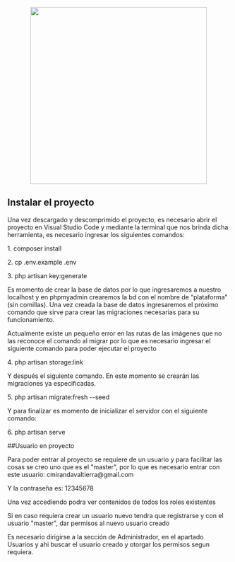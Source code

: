<p align="center"><a href="https://laravel.com" target="_blank"><img src="https://raw.githubusercontent.com/laravel/art/master/logo-lockup/5%20SVG/2%20CMYK/1%20Full%20Color/laravel-logolockup-cmyk-red.svg" width="400"></a></p>


## Instalar el proyecto

<p>Una vez descargado y descomprimido el proyecto, es necesario abrir el proyecto en Visual Studio Code y mediante la terminal que nos brinda dicha herramienta, es necesario ingresar los siguientes comandos:</p>

<p>1.	composer install</p>
<p>2.	cp .env.example .env</p>
<p>3.	php artisan key:generate</p>
<p>Es momento de crear la base de datos por lo que ingresaremos a nuestro localhost y en phpmyadmin crearemos la bd con el nombre de “plataforma” (sin comillas). Una vez creada la base de datos ingresaremos el próximo comando que sirve para crear las migraciones necesarias para su funcionamiento.</p>
<p>Actualmente existe un pequeño error en las rutas de las imágenes que no las reconoce el comando al migrar por lo que es necesario ingresar el siguiente comando para poder ejecutar el proyecto</p>
<p>4.	php artisan storage:link</p>
<p>Y después el siguiente comando. En este momento se crearán las migraciones ya especificadas. </p>
<p>5.	php artisan migrate:fresh --seed</p>
<p>Y para finalizar es momento de inicializar el servidor con el siguiente comando:</p>
<p>6.	php artisan serve</p>


##Usuario en proyecto
<p>Para poder entrar al proyecto se requiere de un usuario y para facilitar las cosas se creo uno que es el "master", por lo que es necesario entrar con este usuario: 
cmirandavaltierra@gmail.com</p>
<p>Y la contraseña es: 12345678</p>
<p>Una vez accediendo podra ver contenidos de todos los roles existentes</p>
<p>Si en caso requiera crear un usuario nuevo tendra que registrarse y con el usuario "master", dar permisos al nuevo usuario creado</p>
<p>Es necesario dirigirse a la sección de Administrador, en el apartado Usuarios y ahi buscar el usuario creado y otorgar los permisos segun requiera.</p>
